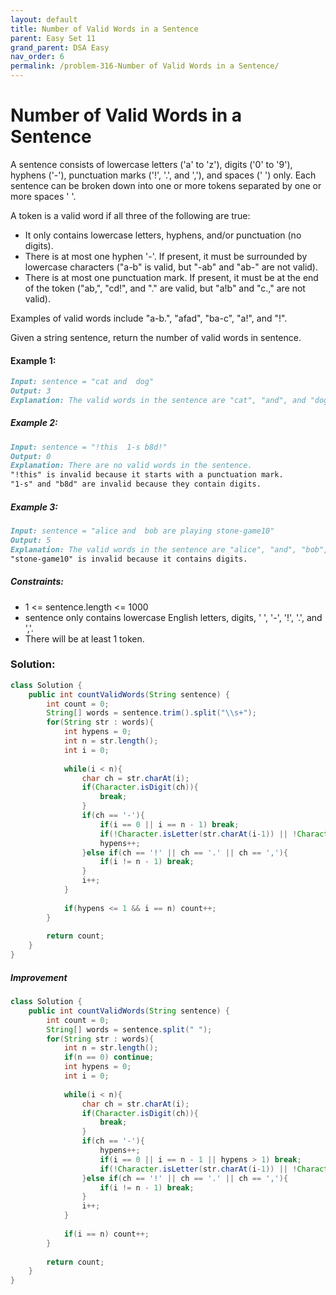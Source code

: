 ```yaml
---
layout: default
title: Number of Valid Words in a Sentence
parent: Easy Set 11
grand_parent: DSA Easy
nav_order: 6
permalink: /problem-316-Number of Valid Words in a Sentence/
---
```

# Number of Valid Words in a Sentence
A sentence consists of lowercase letters ('a' to 'z'), digits ('0' to '9'), hyphens ('-'), punctuation marks ('!', '.', and ','), and spaces (' ') only. Each sentence can be broken down into one or more tokens separated by one or more spaces ' '.

A token is a valid word if all three of the following are true:

* It only contains lowercase letters, hyphens, and/or punctuation (no digits).
* There is at most one hyphen '-'. If present, it must be surrounded by lowercase characters ("a-b" is valid, but "-ab" and "ab-" are not valid).
* There is at most one punctuation mark. If present, it must be at the end of the token ("ab,", "cd!", and "." are valid, but "a!b" and "c.," are not valid).

Examples of valid words include "a-b.", "afad", "ba-c", "a!", and "!".

Given a string sentence, return the number of valid words in sentence.

#### Example 1:
```markdown
Input: sentence = "cat and  dog"
Output: 3
Explanation: The valid words in the sentence are "cat", "and", and "dog".
```
##### Example 2:
```markdown
Input: sentence = "!this  1-s b8d!"
Output: 0
Explanation: There are no valid words in the sentence.
"!this" is invalid because it starts with a punctuation mark.
"1-s" and "b8d" are invalid because they contain digits.
```
##### Example 3:
```markdown
Input: sentence = "alice and  bob are playing stone-game10"
Output: 5
Explanation: The valid words in the sentence are "alice", "and", "bob", "are", and "playing".
"stone-game10" is invalid because it contains digits.
```
##### Constraints:
* 1 <= sentence.length <= 1000
* sentence only contains lowercase English letters, digits, ' ', '-', '!', '.', and ','.
* There will be at least 1 token.

### Solution:
```java
class Solution {
    public int countValidWords(String sentence) {
        int count = 0;
        String[] words = sentence.trim().split("\\s+");
        for(String str : words){
            int hypens = 0;
            int n = str.length();
            int i = 0;
            
            while(i < n){
                char ch = str.charAt(i);
                if(Character.isDigit(ch)){
                    break;
                } 
                if(ch == '-'){
                    if(i == 0 || i == n - 1) break;
                    if(!Character.isLetter(str.charAt(i-1)) || !Character.isLetter(str.charAt(i+1))) break;
                    hypens++;
                }else if(ch == '!' || ch == '.' || ch == ','){
                    if(i != n - 1) break; 
                }
                i++;
            }
            
            if(hypens <= 1 && i == n) count++;
        }
        
        return count;
    }
}
```
##### Improvement
```java
class Solution {
    public int countValidWords(String sentence) {
        int count = 0;
        String[] words = sentence.split(" ");
        for(String str : words){
            int n = str.length();
            if(n == 0) continue;
            int hypens = 0;
            int i = 0;
            
            while(i < n){
                char ch = str.charAt(i);
                if(Character.isDigit(ch)){
                    break;
                } 
                if(ch == '-'){
                    hypens++;
                    if(i == 0 || i == n - 1 || hypens > 1) break;
                    if(!Character.isLetter(str.charAt(i-1)) || !Character.isLetter(str.charAt(i+1))) break;
                }else if(ch == '!' || ch == '.' || ch == ','){
                    if(i != n - 1) break; 
                }
                i++;
            }
            
            if(i == n) count++;
        }
        
        return count;
    }
}
```